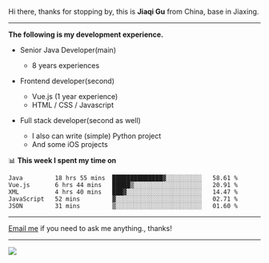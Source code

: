 Hi there, thanks for stopping by, this is **Jiaqi Gu** from China, base in Jiaxing.

---

**The following is my development experience.**

- Senior Java Developer(main)
  - 8 years experiences

- Frontend developer(second)
  - Vue.js (1 year experience)
  - HTML / CSS / Javascript
  
- Full stack developer(second as well)
  - I also can write (simple) Python project
  - And some iOS projects

📊 **This week I spent my time on**
<!--START_SECTION:waka-->
```text
Java         18 hrs 55 mins  ██████████████▓░░░░░░░░░░   58.61 % 
Vue.js       6 hrs 44 mins   █████▒░░░░░░░░░░░░░░░░░░░   20.91 % 
XML          4 hrs 40 mins   ███▓░░░░░░░░░░░░░░░░░░░░░   14.47 % 
JavaScript   52 mins         ▓░░░░░░░░░░░░░░░░░░░░░░░░   02.71 % 
JSON         31 mins         ▒░░░░░░░░░░░░░░░░░░░░░░░░   01.60 % 
```
<!--END_SECTION:waka-->

---

[Email me](mailto:droidqw@gmail.com?subject=Hiring_from_GitHub) if you need to ask me anything., thanks!

---

![]( https://visitor-badge.glitch.me/badge?page_id=githubgujiaqi)
